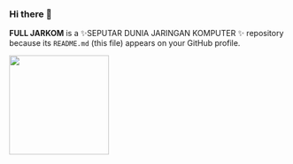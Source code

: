 ### Hi there 👋


**FULL JARKOM** is a ✨SEPUTAR DUNIA JARINGAN KOMPUTER ✨ repository because its `README.md` (this file) appears on your GitHub profile.



<p align="left">
<a href="https://github.com/davidseptian1">
  <img height="180em" src="https://github-readme-stats-eight-theta.vercel.app/api?username=davidseptian1&show_icons=true&theme=algolia&include_all_commits=true&count_private=true"/>
</a>
</p>
